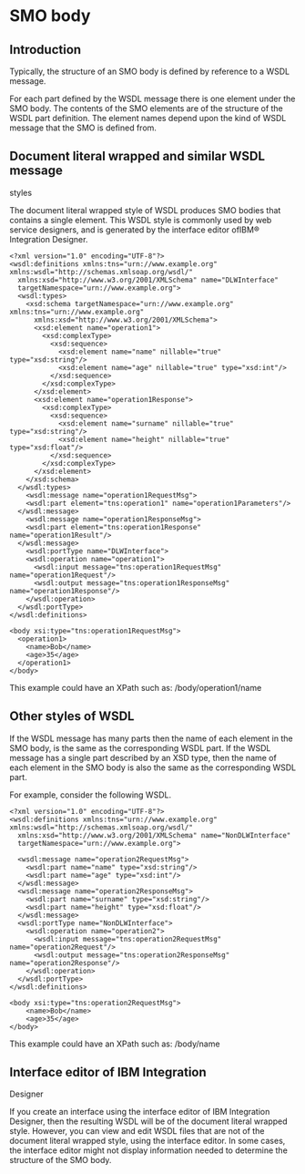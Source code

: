# SMO body

## Introduction

Typically, the structure of
an SMO body is defined by reference to a WSDL message.

For each
part defined by the WSDL message there is one element under the SMO
body. The contents of the SMO elements are of the structure of the
WSDL part definition. The element names depend upon the kind of WSDL
message that the SMO is defined from.

## Document literal wrapped and similar WSDL message
styles

The document literal wrapped style of WSDL produces
SMO bodies that contains a single element. This WSDL style is commonly
used by web service designers, and is generated by the interface editor
ofIBM® Integration
Designer.

```
<?xml version="1.0" encoding="UTF-8"?>
<wsdl:definitions xmlns:tns="urn://www.example.org" xmlns:wsdl="http://schemas.xmlsoap.org/wsdl/" 
  xmlns:xsd="http://www.w3.org/2001/XMLSchema" name="DLWInterface" 
  targetNamespace="urn://www.example.org">
  <wsdl:types>
    <xsd:schema targetNamespace="urn://www.example.org" xmlns:tns="urn://www.example.org" 
      xmlns:xsd="http://www.w3.org/2001/XMLSchema">
      <xsd:element name="operation1">
        <xsd:complexType>
          <xsd:sequence>
            <xsd:element name="name" nillable="true" type="xsd:string"/>
            <xsd:element name="age" nillable="true" type="xsd:int"/>
          </xsd:sequence>
        </xsd:complexType>
      </xsd:element>
      <xsd:element name="operation1Response">
        <xsd:complexType>
          <xsd:sequence>
            <xsd:element name="surname" nillable="true" type="xsd:string"/>
            <xsd:element name="height" nillable="true" type="xsd:float"/>
          </xsd:sequence>
        </xsd:complexType>
      </xsd:element>
    </xsd:schema>
  </wsdl:types>
    <wsdl:message name="operation1RequestMsg">
    <wsdl:part element="tns:operation1" name="operation1Parameters"/>
  </wsdl:message>
    <wsdl:message name="operation1ResponseMsg">
    <wsdl:part element="tns:operation1Response" name="operation1Result"/>
  </wsdl:message>
    <wsdl:portType name="DLWInterface">
    <wsdl:operation name="operation1">
      <wsdl:input message="tns:operation1RequestMsg" name="operation1Request"/>
      <wsdl:output message="tns:operation1ResponseMsg" name="operation1Response"/>
    </wsdl:operation>
  </wsdl:portType>
</wsdl:definitions>
```

```
<body xsi:type="tns:operation1RequestMsg">
  <operation1>
    <name>Bob</name>
    <age>35</age>
  </operation1>
</body>
```

This example could have an XPath such as: /body/operation1/name

## Other styles of WSDL

If the WSDL message
has many parts then the name of each element in the SMO body, is the
same as the corresponding WSDL part. If the WSDL message has a single
part described by an XSD type, then the name of each element in the
SMO body is also the same as the corresponding WSDL part.

For
example, consider the following WSDL.

```
<?xml version="1.0" encoding="UTF-8"?>
<wsdl:definitions xmlns:tns="urn://www.example.org" xmlns:wsdl="http://schemas.xmlsoap.org/wsdl/" 
  xmlns:xsd="http://www.w3.org/2001/XMLSchema" name="NonDLWInterface" 
  targetNamespace="urn://www.example.org">

  <wsdl:message name="operation2RequestMsg">
    <wsdl:part name="name" type="xsd:string"/>
    <wsdl:part name="age" type="xsd:int"/>
  </wsdl:message>
  <wsdl:message name="operation2ResponseMsg">
    <wsdl:part name="surname" type="xsd:string"/>
    <wsdl:part name="height" type="xsd:float"/>
  </wsdl:message>
  <wsdl:portType name="NonDLWInterface">
    <wsdl:operation name="operation2">
      <wsdl:input message="tns:operation2RequestMsg" name="operation2Request"/>
      <wsdl:output message="tns:operation2ResponseMsg" name="operation2Response"/>
    </wsdl:operation>
  </wsdl:portType>
</wsdl:definitions>
```

```
<body xsi:type="tns:operation2RequestMsg">
    <name>Bob</name>
    <age>35</age>
</body>
```

This example could have an XPath such
as: /body/name

## Interface editor of IBM Integration
Designer

If you
create an interface using the interface editor of IBM Integration
Designer, then the resulting
WSDL will be of the document literal wrapped style. However, you can
view and edit WSDL files that are not of the document literal wrapped
style, using the interface editor. In some cases, the interface editor
might not display information needed to determine the structure of
the SMO body.